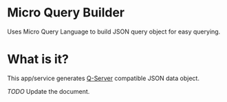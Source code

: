 # Micro Query Builder
Uses Micro Query Language to build JSON query object for easy querying.

# What is it?
This app/service generates [Q-Server](https://github.com/cnayan/q-Server) compatible JSON data object.

*TODO* Update the document.

